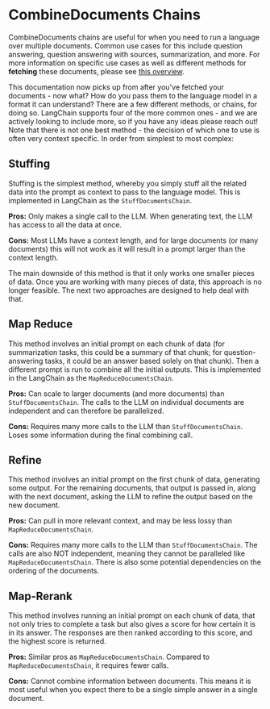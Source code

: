 # CombineDocuments Chains
CombineDocuments chains are useful for when you need to run a language over multiple documents.
Common use cases for this include question answering, question answering with sources, summarization, and more.
For more information on specific use cases as well as different methods for **fetching** these documents, please see 
[this overview](/use_cases/combine_docs.md).

This documentation now picks up from after you've fetched your documents - now what?
How do you pass them to the language model in a format it can understand?
There are a few different methods, or chains, for doing so. LangChain supports four of the more common ones - and
we are actively looking to include more, so if you have any ideas please reach out! Note that there is not
one best method - the decision of which one to use is often very context specific. In order from simplest to
most complex:

## Stuffing
Stuffing is the simplest method, whereby you simply stuff all the related data into the prompt as context
to pass to the language model. This is implemented in LangChain as the `StuffDocumentsChain`.

**Pros:** Only makes a single call to the LLM. When generating text, the LLM has access to all the data at once.

**Cons:** Most LLMs have a context length, and for large documents (or many documents) this will not work as it will result in a prompt larger than the context length.

The main downside of this method is that it only works one smaller pieces of data. Once you are working
with many pieces of data, this approach is no longer feasible. The next two approaches are designed to help deal with that.

## Map Reduce
This method involves an initial prompt on each chunk of data (for summarization tasks, this 
could be a summary of that chunk; for question-answering tasks, it could be an answer based solely on that chunk).
Then a different prompt is run to combine all the initial outputs. This is implemented in the LangChain as the `MapReduceDocumentsChain`.

**Pros:** Can scale to larger documents (and more documents) than `StuffDocumentsChain`. The calls to the LLM on individual documents are independent and can therefore be parallelized.

**Cons:** Requires many more calls to the LLM than `StuffDocumentsChain`. Loses some information during the final combining call.

## Refine
This method involves an initial prompt on the first chunk of data, generating some output.
For the remaining documents, that output is passed in, along with the next document, 
asking the LLM to refine the output based on the new document. 

**Pros:** Can pull in more relevant context, and may be less lossy than `MapReduceDocumentsChain`.

**Cons:** Requires many more calls to the LLM than `StuffDocumentsChain`. The calls are also NOT independent, meaning they cannot be paralleled like `MapReduceDocumentsChain`. There is also some potential dependencies on the ordering of the documents.


## Map-Rerank
This method involves running an initial prompt on each chunk of data, that not only tries to complete a
task but also gives a score for how certain it is in its answer. The responses are then
ranked according to this score, and the highest score is returned.

**Pros:** Similar pros as `MapReduceDocumentsChain`. Compared to `MapReduceDocumentsChain`, it requires fewer calls.

**Cons:** Cannot combine information between documents. This means it is most useful when you expect there to be a single simple answer in a single document.
